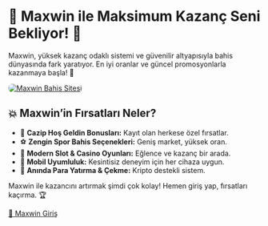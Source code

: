 <h1>🚀 Maxwin ile Maksimum Kazanç Seni Bekliyor! 💸</h1>
<p>Maxwin, yüksek kazanç odaklı sistemi ve güvenilir altyapısıyla bahis dünyasında fark yaratıyor. En iyi oranlar ve güncel promosyonlarla kazanmaya başla! 🎯</p>
<a href="https://cutt.ly/Maxwin2025-giris" title="Maxwin Giriş">
    <img src="https://i.ibb.co/5K7Ks6w/zzzz3.gif" alt="Maxwin Bahis Sitesi" style="max-width:100%; height:auto; border-radius:8px;">
</a>
<h2>💥 Maxwin’in Fırsatları Neler?</h2>
<ul>
    <li>🎁 <strong>Cazip Hoş Geldin Bonusları:</strong> Kayıt olan herkese özel fırsatlar.</li>
    <li>⚽ <strong>Zengin Spor Bahis Seçenekleri:</strong> Geniş market, yüksek oran.</li>
    <li>🎰 <strong>Modern Slot & Casino Oyunları:</strong> Eğlence ve kazanç bir arada.</li>
    <li>📲 <strong>Mobil Uyumluluk:</strong> Kesintisiz deneyim için her cihaza uygun.</li>
    <li>💸 <strong>Anında Para Yatırma & Çekme:</strong> Kripto destekli sistem.</li>
</ul>
<p>Maxwin ile kazancını artırmak şimdi çok kolay! Hemen giriş yap, fırsatları kaçırma. 🏆</p>
<a href="https://cutt.ly/Maxwin2025-giris" class="join-button">🔗 Maxwin Giriş</a>
